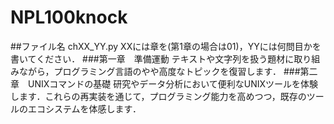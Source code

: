 # NPL100knock
##ファイル名
chXX_YY.py
XXには章を(第1章の場合は01)，YYには何問目かを書いてください．
###第一章　準備運動
テキストや文字列を扱う題材に取り組みながら，プログラミング言語のやや高度なトピックを復習します．
###第二章　UNIXコマンドの基礎
研究やデータ分析において便利なUNIXツールを体験します．これらの再実装を通じて，プログラミング能力を高めつつ，既存のツールのエコシステムを体感します．
